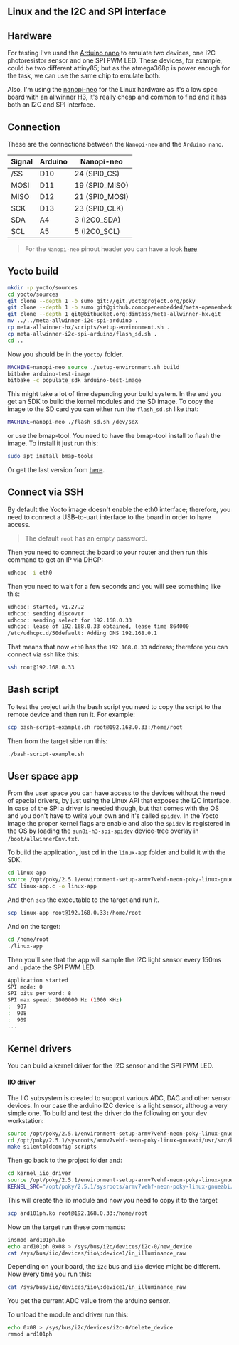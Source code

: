 Linux and the I2C and SPI interface
----

## Hardware
For testing I've used the [Arduino nano](https://store.arduino.cc/arduino-nano)
to emulate two devices, one I2C photoresistor sensor and one SPI PWM LED.
These devices, for example, could be two different attiny85; but as the
atmega368p is power enough for the task, we can use the same chip to emulate
both.

Also, I'm using the [nanopi-neo](http://wiki.friendlyarm.com/wiki/index.php/NanoPi_NEO)
for the Linux hardware as it's a low spec board with an allwinner H3,
it's really cheap and common to find and it has both an I2C and SPI interface.

## Connection
These are the connections between the `Nanopi-neo` and the `Arduino nano`.

Signal | Arduino | Nanopi-neo
-|-|-
/SS | D10 | 24 (SPI0_CS)
MOSI | D11 | 19 (SPI0_MISO)
MISO | D12 | 21 (SPI0_MOSI)
SCK | D13 | 23 (SPI0_CLK)
SDA | A4 | 3 (I2C0_SDA)
SCL | A5 | 5 (I2C0_SCL)

> For the `Nanopi-neo` pinout header you can have a look [here](http://wiki.friendlyarm.com/wiki/index.php/NanoPi_NEO)

## Yocto build
```sh
mkdir -p yocto/sources
cd yocto/sources
git clone --depth 1 -b sumo git://git.yoctoproject.org/poky
git clone --depth 1 -b sumo git@github.com:openembedded/meta-openembedded.git
git clone --depth 1 git@bitbucket.org:dimtass/meta-allwinner-hx.git
mv ../../meta-allwinner-i2c-spi-arduino .
cp meta-allwinner-hx/scripts/setup-environment.sh .
cp meta-allwinner-i2c-spi-arduino/flash_sd.sh .
cd ..
```

Now you should be in the `yocto/` folder.
```sh
MACHINE=nanopi-neo source ./setup-environment.sh build
bitbake arduino-test-image
bitbake -c populate_sdk arduino-test-image
```

This might take a lot of time depending your build system. In the end you get an SDK
to build the kernel modules and the SD image. To copy the image to the SD card you
can either run the `flash_sd.sh` like that:

```sh
MACHINE=nanopi-neo ./flash_sd.sh /dev/sdX
```

or use the bmap-tool. You need to have the bmap-tool install to flash the image.
To install it just run this:
```sh
sudo apt install bmap-tools
```

Or get the last version from [here](https://github.com/intel/bmap-tools).

## Connect via SSH
By default the Yocto image doesn't enable the eth0 interface; therefore,
you need to connect a USB-to-uart interface to the board in order to have
access.

> The default `root` has an empty password.

Then you need to connect the board to your router and then run this command to get
an IP via DHCP:

```sh
udhcpc -i eth0
```

Then you need to wait for a few seconds and you will see something like this:
```sh
udhcpc: started, v1.27.2
udhcpc: sending discover
udhcpc: sending select for 192.168.0.33
udhcpc: lease of 192.168.0.33 obtained, lease time 864000
/etc/udhcpc.d/50default: Adding DNS 192.168.0.1
```

That means that now `eth0` has the `192.168.0.33` address; therefore you can
connect via ssh like this:

```sh
ssh root@192.168.0.33
```


## Bash script
To test the project with the bash script you need to copy the script
to the remote device and then run it. For example:

```sh
scp bash-script-example.sh root@192.168.0.33:/home/root
```

Then from the target side run this:
```sh
./bash-script-example.sh
```

## User space app
From the user space you can have access to the devices without the need of
special drivers, by just using the Linux API that exposes the I2C interface.
In case of the SPI a driver is needed though, but that comes with the OS
and you don't have to write your own and it's called `spidev`. In the Yocto
image the proper kernel flags are enable and also the `spidev` is registered
in the OS by loading the `sun8i-h3-spi-spidev` device-tree overlay in
`/boot/allwinnerEnv.txt`.

To build the application, just cd in the `linux-app` folder and build it with
the SDK.

```sh
cd linux-app
source /opt/poky/2.5.1/environment-setup-armv7vehf-neon-poky-linux-gnueabi
$CC linux-app.c -o linux-app
```

And then `scp` the executable to the target and run it.
```sh
scp linux-app root@192.168.0.33:/home/root
```

And on the target:
```sh
cd /home/root
./linux-app
```

Then you'll see that the app will sample the I2C light sensor every 150ms and
update the SPI PWM LED.

```sh
Application started
SPI mode: 0
SPI bits per word: 8
SPI max speed: 1000000 Hz (1000 KHz)
:  907
:  908
:  909
...
```

## Kernel drivers
You can build a kernel driver for the I2C sensor and the SPI PWM LED.

#### IIO driver
The IIO subsystem is created to support various ADC, DAC and other sensor
devices. In our case the arduino I2C device is a light sensor, althoug a
very simple one. To build and test the driver do the following on your dev
workstation:

```sh
source /opt/poky/2.5.1/environment-setup-armv7vehf-neon-poky-linux-gnueabi
cd /opt/poky/2.5.1/sysroots/armv7vehf-neon-poky-linux-gnueabi/usr/src/kernel
make silentoldconfig scripts
```

Then go back to the project folder and:
```sh
cd kernel_iio_driver
source /opt/poky/2.5.1/environment-setup-armv7vehf-neon-poky-linux-gnueabi
KERNEL_SRC="/opt/poky/2.5.1/sysroots/armv7vehf-neon-poky-linux-gnueabi/usr/src/kernel" make
```

This will create the iio module and now you need to copy it to the target
```sh
scp ard101ph.ko root@192.168.0.33:/home/root
```

Now on the target run these commands:
```sh
insmod ard101ph.ko
echo ard101ph 0x08 > /sys/bus/i2c/devices/i2c-0/new_device
cat /sys/bus/iio/devices/iio\:device1/in_illuminance_raw
```

Depending on your board, the `i2c` bus and `iio` device might be different.
Now every time you run this:
```sh
cat /sys/bus/iio/devices/iio\:device1/in_illuminance_raw
```

You get the current ADC value from the arduino sensor.

To unload the module and driver run this:
```sh
echo 0x08 > /sys/bus/i2c/devices/i2c-0/delete_device
rmmod ard101ph
```

